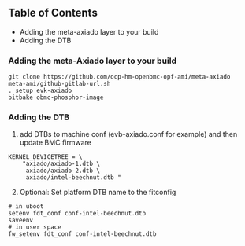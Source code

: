 ## Table of Contents

- Adding the meta-axiado layer to your build
- Adding the DTB

### Adding the meta-Axiado layer to your build

```
git clone https://github.com/ocp-hm-openbmc-opf-ami/meta-axiado
meta-ami/github-gitlab-url.sh
. setup evk-axiado
bitbake obmc-phosphor-image
```
### Adding the DTB
1. add DTBs to machine conf (evb-axiado.conf for example) and then update BMC firmware
```
KERNEL_DEVICETREE = \
    "axiado/axiado-1.dtb \
     axiado/axiado-2.dtb \
     axiado/intel-beechnut.dtb "
```
2. Optional: Set platform DTB name to the fitconfig
```
# in uboot
setenv fdt_conf conf-intel-beechnut.dtb
saveenv
# in user space
fw_setenv fdt_conf conf-intel-beechnut.dtb
```
